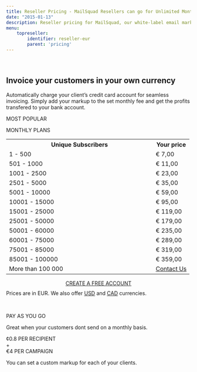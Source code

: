 ```yaml
---
title: Reseller Pricing - MailSquad Resellers can go for Unlimited Monthly Plans or Pay as You Go
date: "2015-01-13"
description: Reseller pricing for MailSquad, our white-label email marketing solution.
menu:
    topreseller:
        identifier: reseller-eur
        parent: 'pricing'
---
```

<section class="price-2" style="padding-top:20px;">
        <div class="container">
            <div class="row">
                <div class="col-sm-12 ">
                    <h1>Invoice your customers in your own currency</h1>
                    <p class="lead">Automatically charge your client’s credit card account for seamless invoicing. Simply add your markup to the set monthly fee and get the profits transfered to your bank account.</p>
                </div>
            </div>
        </div>
        <div class="container pricing">
            <div class="plans">
                <div class="plan">
                    <div class="top"><p>MOST POPULAR</p></div>
                    <div class="title">
                        MONTHLY PLANS
                        <table class="pricing-table">
                                <col width="80%">
                                <col width="20%">
                                <tr>
                                    <th>Unique Subscribers</th>
                                    <th>Your price</th>
                                </tr>
                                <tr>
                                    <td>1 - 500</td>
                                    <td>&euro; 7,00</td>
                                </tr>
                                <tr>
                                    <td>501 - 1000</td>
                                    <td>&euro; 11,00</td>
                                </tr>
                                <tr>
                                    <td>1001 - 2500</td>
                                    <td>&euro; 23,00</td>
                                </tr>
                                <tr>
                                    <td>2501 - 5000</td>
                                    <td>&euro; 35,00</td>
                                </tr>
                                <tr>
                                    <td>5001 - 10000</td>
                                    <td>&euro; 59,00</td>
                                </tr>
                                <tr>
                                    <td>10001 - 15000</td>
                                    <td>&euro; 95,00</td>
                                </tr>
                                <tr>
                                    <td>15001 - 25000</td>
                                    <td>&euro; 119,00</td>
                                </tr>
                                <tr>
                                    <td>25001 - 50000</td>
                                    <td>&euro; 179,00</td>
                                </tr>
                                <tr>
                                    <td>50001 - 60000</td>
                                    <td>&euro; 235,00</td>
                                </tr>
                                <tr>
                                    <td>60001 - 75000</td>
                                    <td>&euro; 289,00</td>
                                </tr>
                                <tr>
                                    <td>75001 - 85000</td>
                                    <td>&euro; 319,00</td>
                                </tr>
                                <tr>
                                    <td>85001 - 100000</td>
                                    <td>&euro; 359,00</td>
                                </tr>
                                 <tr>
                                    <td>More than 100 000</td>
                                    <td colspan="3"><a href="/en/contact/">Contact Us</a></td>
                                </tr>             
                            </table>
                            <div class="btns" style="margin-top: 15px;text-align:center;">
                                <a class="btn btn-primary" href="https://app.mailsquad.com/login/signup?lang=en">
                                    <span>CREATE A FREE ACCOUNT</span>
                                </a>
                            </div>
                    </div>
                    <div style="margin-top:10px">Prices are in EUR. We also offer <a href="/en/pricing/usd/">USD</a> and <a href="/en/pricing/cad/">CAD</a> currencies.</div>
                </div>
                <div class="plan">
                    <div class="top"><p>&nbsp;</p></div>
                    <div class="title">
                        PAY AS YOU GO
                        <p>Great when your customers dont send on a monthly basis.</p>
                        <div class="price">
                            <div class="persubscriber">
                                <span class="currency">&cent;</span>0.8
                                <span class="period">PER RECIPIENT</span>
                            </div>
                            <div style="width:10%;">+</div>
                            <div class="percampaign">
                                <span class="currency">&euro;</span>4
                                <span class="period">PER CAMPAIGN</span>
                            </div>
                        </div>
                        <p>You can set a custom markup for each of your clients.</p>
                    </div>
                </div>
            </div>
        </div>
    </section>